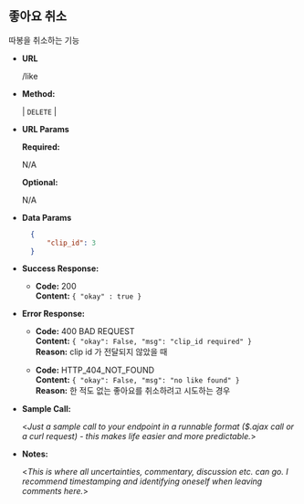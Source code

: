 **좋아요 취소**
----
  따봉을 취소하는 기능 

* **URL**

  /like

* **Method:**
  
  | `DELETE` |
  
*  **URL Params**

   **Required:**
 
   N/A

   **Optional:**
 
   N/A

* **Data Params**
    
    ```json
      {
          "clip_id": 3
      }
    ```

* **Success Response:**
  
  * **Code:** 200 <br />
    **Content:** `{ "okay" : true }`
 
* **Error Response:**

  * **Code:** 400 BAD REQUEST <br />
    **Content:** `{ "okay": False, "msg": "clip_id required" }` <br />
    **Reason:** clip id 가 전달되지 않았을 때
    
  * **Code:** HTTP_404_NOT_FOUND <br />
    **Content:** `{ "okay": False, "msg": "no like found" }` <br />
    **Reason:** 한 적도 없는 좋아요를 취소하려고 시도하는 경우

* **Sample Call:**

  <_Just a sample call to your endpoint in a runnable format ($.ajax call or a curl request) - this makes life easier and more predictable._> 

* **Notes:**

  <_This is where all uncertainties, commentary, discussion etc. can go. I recommend timestamping and identifying oneself when leaving comments here._> 
